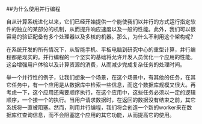 ##为什么使用并行编程

自从计算系统进化以来，它们已经开始提供一个能使我们以并行的方式运行指定软件的独立的某部分的机制，从而提升响应速度以及一般的性能。此外，我们可以很容易的验证配备有多个处理器以及多核的机器。那么，为什么不利用这个架构呢?

在系统开发的所有情况下，从智能手机、平板电脑到研究中心的重型计算，并行编程都是现实的。并行编程的一个坚实的基础将允许开发人员优化一个应用的性能。这会增强用户体验以及计算资源的消费，从而减少完成复杂任务的处理时间。

举一个并行性的例子，让我们想象一个场景，在这个场景中，有其他的任务，在其它任务中，有一个应用是从数据库中检索一些信息，而这个数据库规模又很大。再考虑一下，这个应用还需要顺序执行，在这个应用中，这些任务必须以一定的逻辑顺序，一个接一个的执行。当用户请求数据时，在返回的数据没有结束之前，其它系统将一直被阻塞。然而，利用并行编程，我们将会创造一个新的worker来在数据库红查询信息，而不会阻塞这个应用的其它功能，从而提高它的使用。
